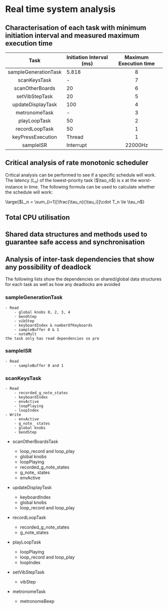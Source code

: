 # Real time system analysis 

## Characterisation of each task with minimum initiation interval and measured maximum execution time

|         Task         | Initiation Interval (ms)| Maximum Execution time |
|:--------------------:|-------------------------|:----------------------:|
| sampleGenerationTask |        5.818            |     8                  |
|     scanKeysTask     |         -               |     7                  |
| scanOtherBoards      |        20               | 6                      |
| setVibStepTask       |       20                | 5                      |
|   updateDisplayTask  |       100               |      4                 |
| metronomeTask        |       -                 | 3                             |
| playLoopTask         |       50                | 2                             |
|    recordLoopTask    |      50                 |     1                         |
| keyPressExecution    | Thread                  |     1                        |
|       sampleISR      | Interrupt               |  22000Hz               |

## Critical analysis of rate monotonic scheduler
Critical analysis can be performed to see if a specific schedule will work. The latency ($L_n$) of the lowest-priority task ($\tao_n$) is x at the worst-instance in time. The following formula can be used to calculate whether the schedule will work: 

\large{$L_n = \sum_{i=1}[\frac{\tau_n}{\tau_i}]\cdot T_n \le \tau_n$}

## Total CPU utilisation

## Shared data structures and methods used to guarantee safe access and synchronisation
 
 

## Analysis of inter-task dependencies that show any possibility of deadlock

The following lists show the  dependencies on shared/global data structures for each task as well as how any deadlocks are avoided
### sampleGenerationTask
    - Read
        - global knobs 0, 2, 3, 4 
        - bendStep 
        - vibStep 
        - keyboardIndex & numberOfKeyboards 
        - sampleBuffer 0 & 1 
        - noteMult 
    the task only has read dependencies so pre


### sampleISR
    - Read
        - sampleBuffer 0 and 1 
    

### scanKeysTask
    - Read
        - recorded_g_note_states 
        - keyboardIndex 
        - envActive 
        - loopPlaying 
        - loopIndex 
    - Write 
        - envActive 
        - g_note_ states 
        - global knobs 
        - bendStep

- scanOtherBoardsTask
    - loop_record and loop_play
    - global knobs
    - loopPlaying
    - recorded_g_note_states
    - g_note_ states
    - envActive

- updateDisplayTask
    - keyboardIndex
    - global knobs
    - loop_record and loop_play

- recordLoopTask
    - recorded_g_note_states
    - g_note_states
- playLoopTask
    - loopPlaying
    - loop_record and loop_play
    - loopIndex

- setVibStepTask
    -  vibStep

- metronomeTask
    - metronomeBeep

